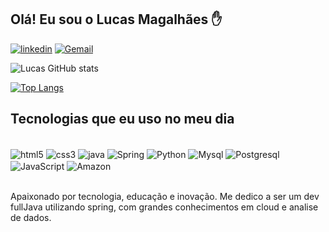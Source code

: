 
## Olá! Eu sou o Lucas Magalhães ✋

[![linkedin](https://img.shields.io/badge/LinkedIn-0077B5?style=for-the-badge&logo=linkedin&logoColor=white)](https://www.linkedin.com/in/lmagalhaees/)
[![Gemail](https://img.shields.io/badge/Gmail-D14836?style=for-the-badge&logo=gmail&logoColor=white)](https://gmail.com/lucasdecassia09@gmail.com)


![Lucas GitHub stats](https://github-readme-stats.vercel.app/api?username=Imalhaas&show_icons=true&theme=dracula)

[![Top Langs](https://github-readme-stats.vercel.app/api/top-langs/?username=imalhaas)](https://github.com/anuraghazra/github-readme-stats)
<br/>

## Tecnologias que eu uso no meu dia 

<div style="display: inline_block"> <br/>
<img align="center" alt="html5" src="https://img.shields.io/badge/HTML5-E34F26?style=for-the-badge&logo=html5&logoColor=white" />
<img align="center" alt="css3" src="https://img.shields.io/badge/CSS3-1572B6?style=for-the-badge&logo=css3&logoColor=white" />
<img align="center" alt="java" src="https://img.shields.io/badge/Java-ED8B00?style=for-the-badge&logo=openjdk&logoColor=white"/>
<img align="center" alt="Spring" src="https://img.shields.io/badge/Spring-6DB33F?style=for-the-badge&logo=spring&logoColor=white"/>
<img align="center" alt="Python" src="https://img.shields.io/badge/Python-14354C?style=for-the-badge&logo=python&logoColor=white"/>
<img align="center" alt="Mysql" src="https://img.shields.io/badge/MySQL-00000F?style=for-the-badge&logo=mysql&logoColor=white"/>
<img align="center" alt="Postgresql" src="https://img.shields.io/badge/PostgreSQL-316192?style=for-the-badge&logo=postgresql&logoColor=white" />
<img align="center" alt="JavaScript" src="https://img.shields.io/badge/JavaScript-F7DF1E?style=for-the-badge&logo=javascript&logoColor=black" />
<img align="center" alt="Amazon" src="https://img.shields.io/badge/Amazon_AWS-232F3E?style=for-the-badge&logo=amazon-aws&logoColor=white"/>
</div><br/>



Apaixonado por tecnologia, educação e inovação. 
Me dedico a ser um dev fullJava utilizando spring, com grandes conhecimentos em cloud e analise de dados. 

